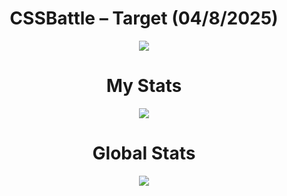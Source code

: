 <h1 align="center">CSSBattle – Target (04/8/2025)</h1>

<p align="center">
  <img src="https://github.com/user-attachments/assets/c100e065-c813-4d58-8584-da2bb138c9c6">
</p>

<h1 align="center">My Stats</h1>

<p align="center">
  <img src="https://github.com/user-attachments/assets/2dfc3cb7-ea25-4ef1-968d-8364eac7f9c2">
</p>

<h1 align="center">Global Stats</h1>

<p align="center">
  <img src="https://github.com/user-attachments/assets/0deaf9ad-b602-40a7-9fc9-67065150a9dc">
</p>
